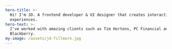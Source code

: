 ```yaml
---
hero-title: >-
  Hi! I'm JD. A frontend developer & UI designer that creates interactive online
  experiences.
hero-text: >-
  I've worked with amazing clients such as Tim Hortons, PC Financial and
  Blackberry.
my-image: /assets/jd-fillmore.jpg
---
```


